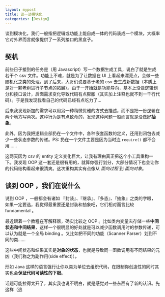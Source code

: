 ```yaml
---
layout: mypost
title: 谈一谈模块化
categories: [Design]
---
```


谈到模块化，我们一般指把逻辑或功能上能自成一体的代码装成一个模块，大概率它对外界而言就像提供了一系列接口的黑盒子。

## 契机

前些日子接到的任务是（用 Javascript）写一个数据生成工具，说白了就是生成若干个 csv 文件。功能上不难，就是为了让数据在 UI 上看起来漂亮点，会做一些随机化之类的处理。到了后来，大哥们说要基于老的 csv 去生成新数据（本质上是对一颗老树进行子节点的拓展）。由于一开始就是功能导向，基本上没做逻辑划分和接口设计，后面需求变化导致代码有点膨胀（其实加上注释也就不到一千行代码）。于是我发现我看自己的代码已经有点吃力了... 

后来我发现新加的需求可以用另一种稍微优雅的方式去描述，而不是把一份逻辑在两个地方写两次。这种行为是有点致命的，发现这种问题一般而言就是没做好**抽象**。

此外，因为我把逻辑全部扔在一个文件中，各种嵌套函数的定义，还用到闭包去减少一些状态参数的传递。PS: 扔在一个文件主要是因为当时连 `require()` 都不会用......

这两天因为 csv 的 entity 定义变化巨大，让我有理由真正把这个小工具重构一下。我发现 OOP 这一套还是很有用的，就算你强行划分，大部分情况下也会让你的代码结构看起来很清爽。这次重构其实有点像从 *面向过程* 到 *面向对象*。

## 谈到 OOP ，我们在说什么

说到 OOP ，一般都会有诸如 『封装』、『继承』、『多态』、『抽象』之类的字眼，如果一定要选，我觉得最重要还是封装和抽象吧，它们相对而言比较 fundamental 。

最近跟着一个教程在写解释器，确实比较之 OOP 。比如类内变量去存储一些**中间状态和中间结果**，这样一个很明显的好处就是可以减少函数调用时的参数传递，可以认为就是一个全局 binding 。又比如把不同的功能（Scanner Parser）划到不同的类......

这些中间状态和结果其实是**对象的状态**，也就是导致同一函数调用有不同结果的元凶（我们称之为副作用(side effect)）。

形如 Java 这样的语言强行让你以类为单位去组织代码，在限制你创造性的同时其实也会**保证代码可读性的下限**。

话题可能拉得太开了，其实我也说不明白，就是感觉对一些东西有了新的认识。先这样（逃